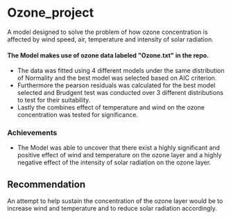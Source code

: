 # Ozone_project
A model designed to solve the problem of how ozone concentration is affected by wind speed, air, temperature and intensity of solar radiation.
#### The Model makes use of ozone data labeled "Ozone.txt" in the repo.
* The data was fitted using 4 different models under the same distribution of Normality and the best model was selected based on AIC criterion.
* Furthermore the pearson residuals was calculated for the best model selected and Brudgent test was conducted over 3 different distributions to test for their suitability.
* Lastly the combines effect of temperature and wind on the ozone concentration was tested for significance.

### Achievements
*  The Model was able to uncover that there exist a highly significant and positive effect of wind and temperature on the ozone layer and a highly negative effect of the intensity of solar radiation on the ozone layer.
## Recommendation
An attempt to help sustain the concentration of the ozone layer would be to increase wind and temperature and to reduce solar radiation accordingly.
